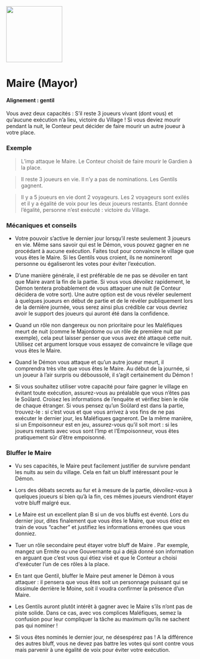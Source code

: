 <img src="https://github.com/brain-academy/wiki/blob/master/blood-on-the-clocktower/img/mayor.png?raw=true" height="150"> 

# Maire (Mayor)

#### Alignement : gentil
 
Vous avez deux capacités : 
S’il reste 3 joueurs vivant (dont vous) et qu’aucune exécution n’a lieu, victoire du Village ! 
Si vous deviez mourir pendant la nuit, le Conteur peut décider de faire mourir un autre joueur à votre place.


### Exemple
> L’imp attaque le Maire. Le Conteur choisit de faire mourir le Gardien à la place.

> Il reste 3 joueurs en vie. Il n’y a pas de nominations. Les Gentils gagnent.

> Il y a 5 joueurs en vie dont 2 voyageurs. Les 2 voyageurs sont exilés et il y a  égalité de voix pour les deux joueurs restants. Etant donnée l’égalité, personne n’est exécuté : victoire du Village.


### Mécaniques et conseils
- Votre pouvoir s’active le dernier jour lorsqu’il  reste seulement 3 joueurs en vie. Même sans savoir qui est le Démon, vous pouvez gagner en ne procédant à aucune exécution. Faites tout pour convaincre le village que vous êtes le Maire. Si les Gentils vous croient, ils ne nomineront personne ou égaliseront les votes pour éviter l’exécution.

- D’une manière générale, il est préférable de  ne pas se dévoiler en tant que Maire avant la fin de la partie. Si vous vous dévoilez rapidement, le Démon tentera probablement de vous attaquer une nuit (le Conteur décidera de votre sort). Une autre option est de vous révéler seulement à quelques joueurs en début de partie et de le révéler publiquement lors de la dernière journée, vous serez ainsi plus crédible car vous devriez avoir le support des joueurs qui auront été dans la confidence.

- Quand un rôle non dangereux ou non prioritaire pour les Maléfiques meurt de nuit (comme le Majordome ou un rôle de première nuit par exemple), cela peut laisser penser que vous avez été attaqué cette nuit. Utilisez cet argument lorsque vous essayez de convaincre le village que vous êtes le Maire.

- Quand le Démon vous attaque et qu’un autre joueur meurt, il comprendra très vite que vous êtes le Maire. Au début de la journée, si un joueur à l’air surpris ou déboussolé, il s’agit certainement du Démon !

- Si vous souhaitez utiliser votre capacité pour faire gagner le village en évitant toute exécution, assurez-vous au préalable que vous n’êtes pas le Soûlard. Croisez les informations de l’enquête et vérifiez bien le rôle de chaque étranger. Si vous pensez qu’un Soûlard est dans la partie, trouvez-le : si c’est vous et que vous arrivez à vos fins de ne pas exécuter le dernier jour, les Maléfiques gagneront. De la même manière, si un Empoisonneur est en jeu, assurez-vous qu’il soit mort : si les joueurs restants avec vous sont l’Imp et l’Empoisonneur, vous êtes pratiquement sûr d’être empoisonné.


### Bluffer le Maire
- Vu ses capacités, le Maire peut facilement justifier de survivre pendant les nuits au sein du village. Cela en fait un bluff intéressant pour le Démon.

- Lors des débats secrets au fur et à mesure de la partie, dévoilez-vous à quelques joueurs si bien qu’à la fin, ces mêmes joueurs viendront étayer votre bluff malgré eux.

- Le Maire est un excellent plan B si un de vos bluffs est éventé. Lors du dernier jour, dites finalement que vous êtes le Maire, que vous étiez en train de vous “cacher” et justifiez les informations erronées que vous donniez.

- Tuer un rôle secondaire peut étayer votre bluff de Maire . Par exemple, mangez un Ermite ou une Gouvernante qui a déjà donné son information en arguant que c’est vous qui étiez visé et que le Conteur a choisi d'exécuter l’un de ces rôles à la place.

- En tant que Gentil, bluffer le Maire peut amener le Démon à vous attaquer : il pensera que vous êtes soit un personnage puissant qui se dissimule derrière le Moine, soit il voudra confirmer la présence d’un Maire.

- Les Gentils auront plutôt intérêt à gagner avec le Maire s’ils n’ont pas de piste solide. Dans ce cas, avec vos complices Maléfiques, semez la confusion pour leur compliquer la tâche au maximum qu’ils ne sachent pas qui nominer !

- Si vous êtes nominés le dernier jour, ne désespérez pas ! A la différence des autres bluff, vous ne devez pas battre les votes qui sont contre vous mais parvenir à une égalité de voix pour éviter votre exécution.
